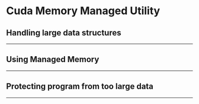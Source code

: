# Cuda Memory Managed Utility

## Handling large data structures
___
  

## Using Managed Memory
___
## Protecting program from too large data
___
